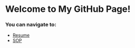 # Welcome to My GitHub Page!

### You can navigate to:
- [Resume](https://Siadatian.github.io/Resume/Index.html)
- [SOP](https://Siadatian.github.io/SOP/Index.html)
